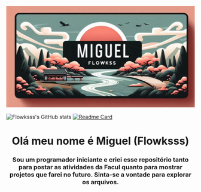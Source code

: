 <!--Banner do Flokinho-->
![Banner do perfil...](./bannernovo.png)

![Flowksss's GitHub stats](https://github-readme-stats.vercel.app/api?username=flowksss&show_icons=true&theme=radical)
[![Readme Card](https://github-readme-stats.vercel.app/api/pin/?username=miguelfoza&repo=github-readme-stats)](https://github.com/miguelfoza/github-readme-stats)

<h1 align="center">Olá meu nome é Miguel (Flowksss)</h1>
<h3 align="center">Sou um programador iniciante e criei esse repositório tanto para postar as atividades da Facul quanto para mostrar projetos que farei no futuro. Sinta-se a vontade para explorar os arquivos.</h3>
